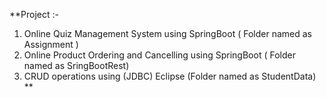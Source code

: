 **Project :- 
1. Online Quiz Management System using SpringBoot ( Folder named as Assignment )
2. Online Product Ordering and Cancelling using SpringBoot ( Folder named as SringBootRest)
3. CRUD operations using (JDBC) Eclipse (Folder named as StudentData)
**
